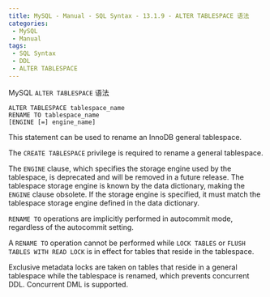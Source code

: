 ```yaml
---
title: MySQL - Manual - SQL Syntax - 13.1.9 - ALTER TABLESPACE 语法
categories: 
 - MySQL
 - Manual
tags: 
 - SQL Syntax
 - DDL
 - ALTER TABLESPACE
---
```


MySQL `ALTER TABLESPACE` 语法

<!--more-->

```
ALTER TABLESPACE tablespace_name
RENAME TO tablespace_name
[ENGINE [=] engine_name]
```

This statement can be used to rename an InnoDB general tablespace.

The `CREATE TABLESPACE` privilege is required to rename a general tablespace.

The `ENGINE` clause, which specifies the storage engine used by the tablespace, is deprecated and will be
removed in a future release. The tablespace storage engine is known by the data dictionary, making the
`ENGINE` clause obsolete. If the storage engine is specified, it must match the tablespace storage engine
defined in the data dictionary.

`RENAME TO` operations are implicitly performed in autocommit mode, regardless of the autocommit
setting.

A `RENAME TO` operation cannot be performed while `LOCK TABLES` or `FLUSH TABLES WITH READ LOCK`
is in effect for tables that reside in the tablespace.

Exclusive metadata locks are taken on tables that reside in a general tablespace while the tablespace is renamed, which prevents concurrent DDL. Concurrent DML is supported.

